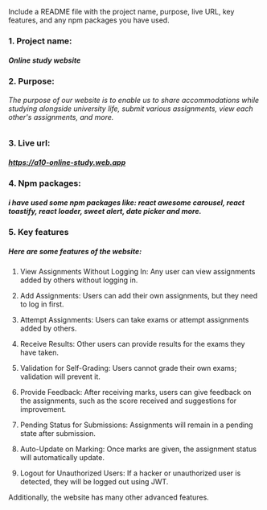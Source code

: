 Include a README file with the project name, purpose, live URL, key features, and any npm packages you have used.

### 1. Project name:
##### Online study website

### 2. Purpose:
###### The purpose of our website is to enable us to share accommodations while studying alongside university life, submit various assignments, view each other's assignments, and more.

### 3. Live url:
##### https://a10-online-study.web.app

### 4. Npm packages:
##### i have used some npm packages like: react awesome carousel, react toastify, react loader, sweet alert, date picker and more.

### 5. Key features
##### Here are some features of the website:

1. View Assignments Without Logging In: Any user can view assignments added by others without logging in.

2. Add Assignments: Users can add their own assignments, but they need to log in first.

3. Attempt Assignments: Users can take exams or attempt assignments added by others.

4. Receive Results: Other users can provide results for the exams they have taken.

5. Validation for Self-Grading: Users cannot grade their own exams; validation will prevent it.

6. Provide Feedback: After receiving marks, users can give feedback on the assignments, such as the score received and suggestions for improvement.

7. Pending Status for Submissions: Assignments will remain in a pending state after submission.

8. Auto-Update on Marking: Once marks are given, the assignment status will automatically update.

9. Logout for Unauthorized Users: If a hacker or unauthorized user is detected, they will be logged out using JWT.

Additionally, the website has many other advanced features.